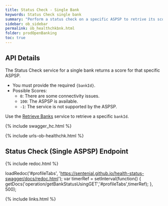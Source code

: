 ```yaml
---
title: Status Check - Single Bank
keywords: Status Check single bank
summary: "Perform a status check on a specific ASPSP to retrive its score"
sidebar: ob_sidebar
permalink: ob_healthchkbnk.html
folder: prodOpenBanking
toc: true
---
```


## API Details 

The Status Check service for a single bank returns a score for that specific ASPSP. 

* You must provide the required `{bankId}`.
* Possible Scores: 
  * `0`: There are some connectivity issues. 
  * `100`: The ASPSP is available. 
  * `-1`: The service is not supported by the ASPSP. 

Use the [Retrieve Banks](ob_getbank.html) service to retrieve a specific `bankId`.

{% include swagger_hc.html %}

{% include urls-ob-healthchk.html %}

## Status Check (Single ASPSP) Endpoint


<ul id="profileTabs" class="nav nav-tabs">
    
   
</ul>
   
{% include redoc.html %}
   
loadRedoc('#profileTabs', 'https://sentenial.github.io/health-status-swagger/docs/redoc.html');
var timerRef = setInterval(function() { getDocs('operation/getBankStatusUsingGET','#profileTabs',timerRef); }, 500);


</script>


<div id="mydiv"></div>


</div>



</div>


{% include links.html %}

